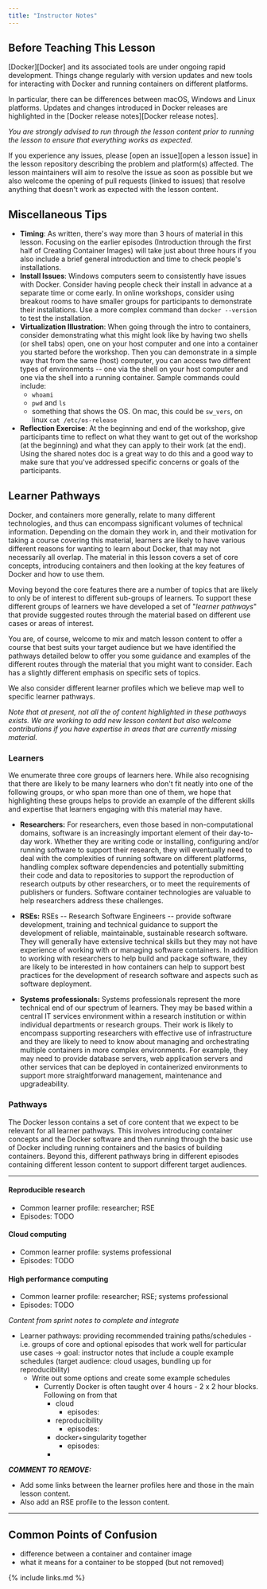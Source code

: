 ```yaml
---
title: "Instructor Notes"
---
```


## Before Teaching This Lesson

[Docker][Docker] and its associated tools are under ongoing rapid development. Things
change regularly with version updates and new tools for interacting with
Docker and running containers on different platforms.

In particular, there can be differences between macOS, Windows and Linux
platforms. Updates and changes introduced in Docker releases are highlighted
in the [Docker release notes][Docker release notes].

_You are strongly advised to run through the lesson content prior to running
the lesson to ensure that everything works as expected._

If you experience any issues, please [open an issue][open a lesson issue] in the lesson
repository describing the problem and platform(s) affected. The lesson maintainers will
aim to resolve the issue as soon as possible but we also welcome the opening
of pull requests (linked to issues) that resolve anything that doesn't work as
expected with the lesson content.

## Miscellaneous Tips

* **Timing**: As written, there's way more than 3 hours of material in this lesson.
Focusing on the earlier episodes (Introduction through the first half
of Creating Container Images) will take just about three hours if you
also include a brief general introduction and time to check people's
installations.
* **Install Issues**: Windows computers seem to consistently have issues with Docker.
Consider having people check their install in advance at a separate time or come early.
In online workshops, consider using breakout rooms to have smaller groups for
participants to demonstrate their installations. Use a more complex command than
`docker --version` to test the installation.
* **Virtualization Illustration**: When going through the intro to containers,
consider demonstrating what this might look like by having two shells (or shell tabs)
open, one on your host computer and one into a container you started before the
workshop. Then you can demonstrate in a simple way that from the same (host) computer,
you can access two different types of environments -- one via the shell on your
host computer and one via the shell into a running container. Sample commands could include: 
    * `whoami`
    * `pwd` and `ls`
    * something that shows the OS. On mac, this could be `sw_vers`, on linux `cat /etc/os-release`
* **Reflection Exercise**: At the beginning and end of the workshop, give participants time to
reflect on what they want to get out of the workshop (at the beginning) and what they
can apply to their work (at the end). Using the shared notes doc is a great way to
do this and a good way to make sure that you've addressed specific concerns or goals
of the participants.

## Learner Pathways

Docker, and containers more generally, relate to many different technologies, and thus can
encompass significant volumes of
technical information. Depending on the domain they work in, and their motivation for
taking a course covering this material, learners are likely to have various different reasons
for wanting to learn about Docker, that may not necessarily all overlap. 
The material in this lesson covers a set of core concepts,
introducing containers and then looking at the key features of Docker and how to use them.

Moving beyond the core features there are a number of topics that are likely to only be
of interest to different sub-groups of learners. To support these different groups of
learners we have developed a set of "_learner pathways_" that provide suggested routes
through the material based on different use cases or areas of interest.

You are, of course, welcome to mix and match lesson content to offer a course that best
suits your target audience but we have identified the pathways detailed below to offer you
some guidance and examples of the different routes through the material that you might
want to consider. Each has a slightly different emphasis on specific sets of topics.

We also consider different learner profiles which we believe map well to specific
learner pathways.

_Note that at present, not all the of content highlighted in these pathways exists.
We are working to add new lesson content but also welcome contributions if you have
expertise in areas that are currently missing material._

### Learners

We enumerate three core groups of learners here. While also recognising that there are
likely to be many learners who don't fit neatly into one of the following groups, or who span
more than one of them, we hope that highlighting these groups helps to provide an
example of the different skills and expertise that learners engaging with this material
may have.

 - **Researchers:** For researchers, even those based in non-computational domains, software
 is an increasingly important element of their day-to-day work. Whether they are writing
 code or installing, configuring and/or running software to support their research, they
 will eventually need to deal with the complexities of running software on different
 platforms, handling complex software dependencies and potentially submitting their code and data to
 repositories to support the reproduction of research outputs by other researchers, or to
 meet the requirements of publishers or funders. Software container technologies are valuable
 to help researchers address these challenges.

- **RSEs:** RSEs -- Research Software Engineers -- provide software development, training
and technical guidance to support the development of reliable, maintainable, sustainable
research software. They will generally have extensive technical skills but they may not
have experience of working with or managing software containers. In addition to working with
researchers to help build and package software, they are likely to be interested in how
containers can help to support best practices for the development of research software
and aspects such as software deployment.

 - **Systems professionals:** Systems professionals represent the more technical end of
our spectrum of learners. They may be based within a central IT services environment
within a research institution or within individual departments or research groups.
Their work is likely to encompass supporting researchers with effective use of
infrastructure and they are likely to need to know about managing and orchestrating
multiple containers in more complex environments. For example, they may need to provide
database servers, web application servers and other services that can be deployed
in containerized environments to support more straightforward management, maintenance
and upgradeability.

### Pathways

The Docker lesson contains a set of core content that we expect to be relevant for all
learner pathways. This involves introducing container concepts and the Docker software
and then running through the basic use of Docker including running containers and the
basics of building containers. Beyond this, different pathways bring in different
episodes containing different lesson content to support different target audiences.

<hr/>

#### Reproducible research

- Common learner profile: researcher; RSE
- Episodes: TODO

#### Cloud computing

- Common learner profile: systems professional
- Episodes: TODO

#### High performance computing

- Common learner profile: researcher; RSE; systems professional
- Episodes: TODO

_Content from sprint notes to complete and integrate_

- Learner pathways: providing recommended training paths/schedules - i.e. groups of core and optional episodes that work well for particular use cases -> goal: instructor notes that include a couple example schedules (target audience: cloud usages, bundling up for reproducibility)
    - Write out some options and create some example schedules
        - Currently Docker is often taught over 4 hours - 2 x 2 hour blocks. Following on from that
            - cloud 
                - episodes: 
            - reproducibility
                - episodes: 
            - docker+singularity together
                - episodes: 
            - 

**_COMMENT TO REMOVE:_** 
- Add some links between the learner profiles here and those in the main lesson content.
- Also add an RSE profile to the lesson content.

<hr/>

## Common Points of Confusion

* difference between a container and container image
* what it means for a container to be stopped (but not removed)

{% include links.md %}
